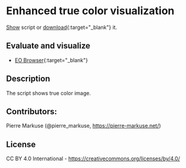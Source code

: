 # Enhanced true color visualization
<a href="#" id='togglescript'>Show</a> script or [download](script.js){:target="_blank"} it.
<div id='script_view' style="display:none">
{% highlight javascript %}
      {% include_relative script.js %}
{% endhighlight %}
</div>

## Evaluate and visualize
 - [EO Browser](http://apps.sentinel-hub.com/eo-browser/#lat=-1.2304&lng=116.8942&zoom=11&time=2018-04-01&datasource=Sentinel-1%20AWS%20(S1-AWS-IW-VVVH)&preset=CUSTOM&layers=VV,VH,HH&evalscripturl=https://raw.githubusercontent.com/sentinel-hub/custom-scripts/master/sentinel-1/water_surface_roughness_visualization/script.js){:target="_blank"}   

## Description
The script shows true color image. 

## Contributors:
Pierre Markuse (@pierre_markuse, https://pierre-markuse.net/)

## License
CC BY 4.0 International - https://creativecommons.org/licenses/by/4.0/

